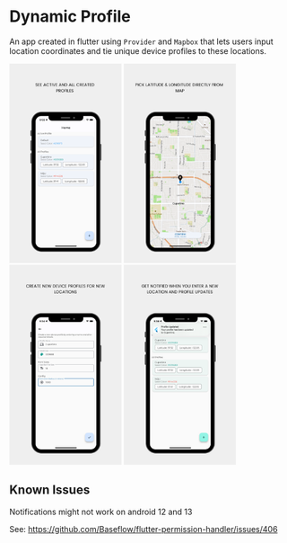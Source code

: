 # Dynamic Profile
An app created in flutter using `Provider` and `Mapbox` that lets users input location coordinates and tie unique device profiles to these locations.

<p float="left">
  <img src="screenshots/home.png" width="200" />
  <img src="screenshots/map.png" width="200" />
  <img src="screenshots/profile.png" width="200" />
  <img src="screenshots/notification.png" width="200" />
</p>

## Known Issues

Notifications might not work on android 12 and 13

See: https://github.com/Baseflow/flutter-permission-handler/issues/406
